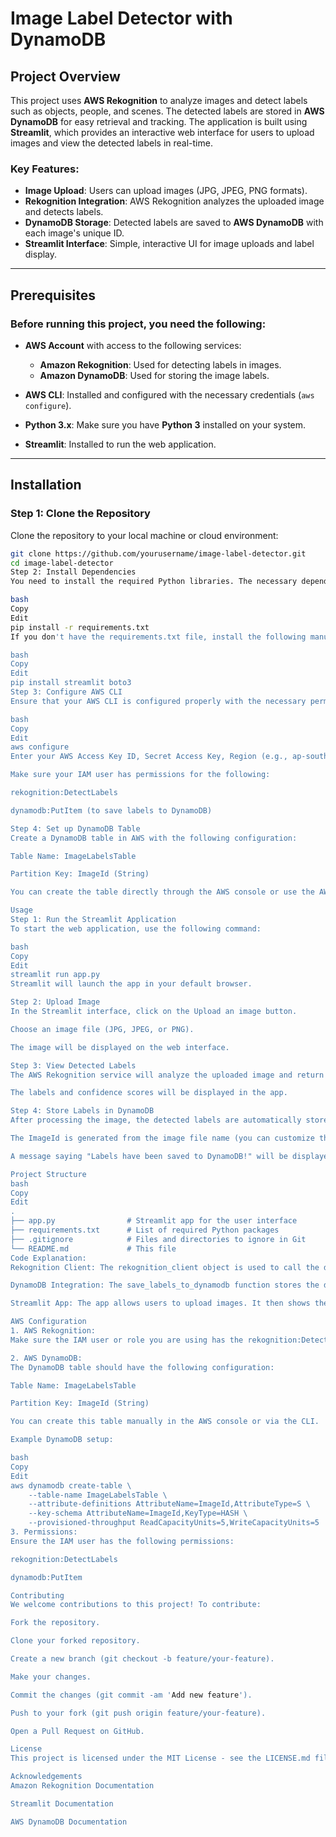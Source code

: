# Image Label Detector with DynamoDB

## Project Overview

This project uses **AWS Rekognition** to analyze images and detect labels such as objects, people, and scenes. The detected labels are stored in **AWS DynamoDB** for easy retrieval and tracking. The application is built using **Streamlit**, which provides an interactive web interface for users to upload images and view the detected labels in real-time.

### Key Features:
- **Image Upload**: Users can upload images (JPG, JPEG, PNG formats).
- **Rekognition Integration**: AWS Rekognition analyzes the uploaded image and detects labels.
- **DynamoDB Storage**: Detected labels are saved to **AWS DynamoDB** with each image's unique ID.
- **Streamlit Interface**: Simple, interactive UI for image uploads and label display.

---

## Prerequisites

### **Before running this project, you need the following:**

- **AWS Account** with access to the following services:
  - **Amazon Rekognition**: Used for detecting labels in images.
  - **Amazon DynamoDB**: Used for storing the image labels.
  
- **AWS CLI**: Installed and configured with the necessary credentials (`aws configure`).

- **Python 3.x**: Make sure you have **Python 3** installed on your system.

- **Streamlit**: Installed to run the web application.

---

## Installation

### Step 1: Clone the Repository

Clone the repository to your local machine or cloud environment:

```bash
git clone https://github.com/yourusername/image-label-detector.git
cd image-label-detector
Step 2: Install Dependencies
You need to install the required Python libraries. The necessary dependencies are listed in requirements.txt.

bash
Copy
Edit
pip install -r requirements.txt
If you don't have the requirements.txt file, install the following manually:

bash
Copy
Edit
pip install streamlit boto3
Step 3: Configure AWS CLI
Ensure that your AWS CLI is configured properly with the necessary permissions:

bash
Copy
Edit
aws configure
Enter your AWS Access Key ID, Secret Access Key, Region (e.g., ap-south-1), and Output Format.

Make sure your IAM user has permissions for the following:

rekognition:DetectLabels

dynamodb:PutItem (to save labels to DynamoDB)

Step 4: Set up DynamoDB Table
Create a DynamoDB table in AWS with the following configuration:

Table Name: ImageLabelsTable

Partition Key: ImageId (String)

You can create the table directly through the AWS console or use the AWS CLI.

Usage
Step 1: Run the Streamlit Application
To start the web application, use the following command:

bash
Copy
Edit
streamlit run app.py
Streamlit will launch the app in your default browser.

Step 2: Upload Image
In the Streamlit interface, click on the Upload an image button.

Choose an image file (JPG, JPEG, or PNG).

The image will be displayed on the web interface.

Step 3: View Detected Labels
The AWS Rekognition service will analyze the uploaded image and return the detected labels with their confidence scores.

The labels and confidence scores will be displayed in the app.

Step 4: Store Labels in DynamoDB
After processing the image, the detected labels are automatically stored in AWS DynamoDB.

The ImageId is generated from the image file name (you can customize this ID format).

A message saying "Labels have been saved to DynamoDB!" will be displayed once the labels are successfully stored.

Project Structure
bash
Copy
Edit
.
├── app.py                # Streamlit app for the user interface
├── requirements.txt      # List of required Python packages
├── .gitignore            # Files and directories to ignore in Git
└── README.md             # This file
Code Explanation:
Rekognition Client: The rekognition_client object is used to call the detect_labels API from AWS Rekognition. This API analyzes the uploaded image and returns labels detected with confidence scores.

DynamoDB Integration: The save_labels_to_dynamodb function stores the detected labels in an AWS DynamoDB table named ImageLabelsTable. The labels are saved as items, with each item containing an ImageId, LabelName, and Confidence.

Streamlit App: The app allows users to upload images. It then shows the uploaded image, calls AWS Rekognition to detect labels, and displays the labels in the app interface. Finally, it saves the labels to DynamoDB.

AWS Configuration
1. AWS Rekognition:
Make sure the IAM user or role you are using has the rekognition:DetectLabels permission.

2. AWS DynamoDB:
The DynamoDB table should have the following configuration:

Table Name: ImageLabelsTable

Partition Key: ImageId (String)

You can create this table manually in the AWS console or via the CLI.

Example DynamoDB setup:

bash
Copy
Edit
aws dynamodb create-table \
    --table-name ImageLabelsTable \
    --attribute-definitions AttributeName=ImageId,AttributeType=S \
    --key-schema AttributeName=ImageId,KeyType=HASH \
    --provisioned-throughput ReadCapacityUnits=5,WriteCapacityUnits=5
3. Permissions:
Ensure the IAM user has the following permissions:

rekognition:DetectLabels

dynamodb:PutItem

Contributing
We welcome contributions to this project! To contribute:

Fork the repository.

Clone your forked repository.

Create a new branch (git checkout -b feature/your-feature).

Make your changes.

Commit the changes (git commit -am 'Add new feature').

Push to your fork (git push origin feature/your-feature).

Open a Pull Request on GitHub.

License
This project is licensed under the MIT License - see the LICENSE.md file for details.

Acknowledgements
Amazon Rekognition Documentation

Streamlit Documentation

AWS DynamoDB Documentation
